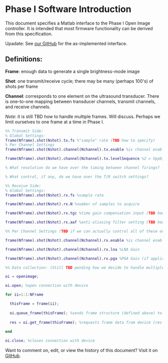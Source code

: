 # Phase I Software Introduction

This document specifies a Matlab interface to the Phase I Open Image controller. It is intended that most firmware functionality can be derived from this specification.

Upadate: See [our GitHub](https://github.com/open-ultrasound/Post-Processing/blob/master/Matlab/scripts/oi_example_script.m) for the as-implemented interface.

## Definitions:

**Frame**: enough data to generate a single brightness-mode image

**Shot**: one transmit/receive cycle; there may be many (perhaps 100's) of shots per frame

**Channel**: corresponds to one element on the ultrasound transducer. There is one-to-one mapping between transducer channels, transmit channels, and receive channels.

*Note*: it is still TBD how to handle multiple frames. Will discuss. Perhaps we limit ourselves to one frame at a time in Phase I.

```matlab
%% Transmit Side:
% Global Settings:
frame(Nframe).shot(Nshot).tx.fs %"sample" rate (TBD how to specify)
% Per Channel Settings
frame(Nframe).shot(Nshot).channel(Nchannel).tx.enable %is channel enabled

frame(Nframe).shot(Nshot).channel(Nchannel).tx.levelSequence %2 = Vpp0, 1 = Vpp1, 0 = RTZ, -1 = Vnn1, -2 = Vnn1; e.g., [2 -2] would be  single-cycle square wave (Note we want to be able to do transmit-side beamforming; what timing resolution do we have on one pulse's firing relative to the others?)

% What resolution do we have over the timing between channel firings?

% What control, if any, do we have over the T/R switch settings?

%% Receive Side:
% Global Settings:
frame(Nframe).shot(Nshot).rx.fs %sample rate

frame(Nframe).shot(Nshot).rx.N %number of samples to acquire

frame(Nframe).shot(Nshot).rx.tgc %time gain compensation input (TBD how to specify)(Note this will drive a DAC that drives the AFE)

frame(Nframe).shot(Nshot).rx.aaf %anti-aliasing filter setting (TBD how to specify)

%% Per Channel Settings (TBD if we can actually control all of these on a per-channel basis)

frame(Nframe).shot(Nshot).channel(Nchannel).rx.enable %is channel enabled

frame(Nframe).shot(Nshot).channel(Nchannel).rx.lna %LNA Gain

frame(Nframe).shot(Nshot).channel(Nchannel).rx.pga %PGA Gain (if applicable)

%% Data collection: (Still TBD pending how we decide to handle multiple frames)

oi = openimage;

oi.open; %open connection with device

for ii=1:1:NFrame

  thisFrame = frame(ii);
  
  oi.queue_frame(thisFrame); %sends frame structure (defined above) to device
  
  res = oi.get_frame(thisFrame); %requests frame data from device (res includes a Nshot x Nchannel x Nsample matrix of raw data)
  
end

oi.close; %closes connection with device
```
Want to comment on, edit, or view the history of this document? Visit it on [GitHub](https://github.com/open-ultrasound/open-ultrasound.github.io/edit/master/phaseOneMatlab.md).
